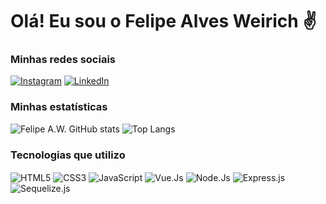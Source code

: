   # Olá! Eu sou o Felipe Alves Weirich ✌️

  ### Minhas redes sociais
  [![Instagram](https://img.shields.io/badge/Instagram-E4405F?style=for-the-badge&logo=instagram&logoColor=white)](https://instagram.com/_felipe.w)
  [![LinkedIn](https://img.shields.io/badge/LinkedIn-0077B5?style=for-the-badge&logo=linkedin&logoColor=white)](https://LinkedIn.com/in/felipe-alves-weirich-aaba4b252)
  
  ### Minhas estatísticas
  
  ![Felipe A.W. GitHub stats](https://github-readme-stats.vercel.app/api?username=callofnoob304&show_icons=true&theme=radical)
  ![Top Langs](https://github-readme-stats.vercel.app/api/top-langs/?username=callofnoob304&layout=compact)
  
  ### Tecnologias que utilizo
  
  <div>
    <img align="center" alt="HTML5" src="https://img.shields.io/badge/HTML5-E34F26?style=for-the-badge&logo=html5&logoColor=white"/>
    <img align="center" alt="CSS3" src="https://img.shields.io/badge/CSS3-1572B6?style=for-the-badge&logo=css3&logoColor=white"/>
    <img align="center" alt="JavaScript" src="https://img.shields.io/badge/JavaScript-F7DF1E?style=for-the-badge&logo=javascript&logoColor=black"/>
    <img align="center" alt="Vue.Js" src="https://img.shields.io/badge/Vue.js-35495E?style=for-the-badge&logo=vue.js&logoColor=4FC08D"/>
    <img align="center" alt="Node.Js" src="https://img.shields.io/badge/Node.js-43853D?style=for-the-badge&logo=node.js&logoColor=white"/>
    <img align="center" alt="Express.js" src="https://img.shields.io/badge/Express.js-404D59?style=for-the-badge"/>
    <img align="center" alt="Sequelize.js" src="https://img.shields.io/badge/sequelize-323330?style=for-the-badge&logo=sequelize&logoColor=blue"/>
  </div>
